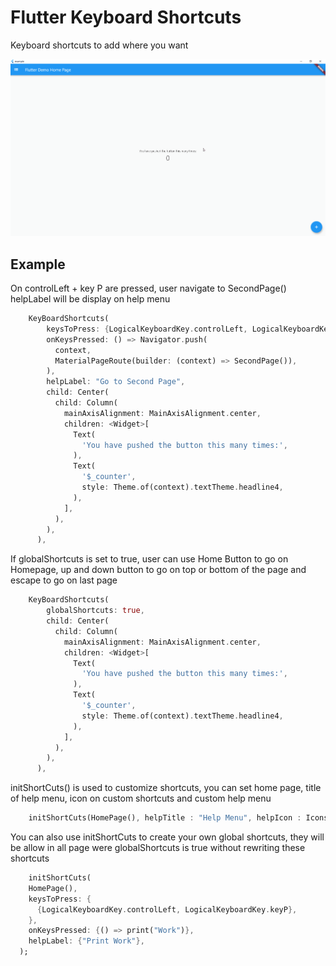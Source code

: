 # Flutter Keyboard Shortcuts

Keyboard shortcuts to add where you want

![](basic_example.gif)

## Example

On controlLeft + key P are pressed, user navigate to SecondPage()
helpLabel will be display on help menu
```dart
    KeyBoardShortcuts(
        keysToPress: {LogicalKeyboardKey.controlLeft, LogicalKeyboardKey.keyP},
        onKeysPressed: () => Navigator.push(
          context,
          MaterialPageRoute(builder: (context) => SecondPage()),
        ),
        helpLabel: "Go to Second Page",
        child: Center(
          child: Column(
            mainAxisAlignment: MainAxisAlignment.center,
            children: <Widget>[
              Text(
                'You have pushed the button this many times:',
              ),
              Text(
                '$_counter',
                style: Theme.of(context).textTheme.headline4,
              ),
            ],
          ),
        ),
      ),
```

If globalShortcuts is set to true, user can use Home Button to go on Homepage, up and down button to go on top or bottom of the page and escape to go on last page
```dart
    KeyBoardShortcuts(
        globalShortcuts: true,
        child: Center(
          child: Column(
            mainAxisAlignment: MainAxisAlignment.center,
            children: <Widget>[
              Text(
                'You have pushed the button this many times:',
              ),
              Text(
                '$_counter',
                style: Theme.of(context).textTheme.headline4,
              ),
            ],
          ),
        ),
      ),
```


initShortCuts() is used to customize shortcuts, you can set home page, title of help menu, icon on custom shortcuts and custom help menu
```dart
    initShortCuts(HomePage(), helpTitle : "Help Menu", helpIcon : Icons.menu);
```

You can also use initShortCuts to create your own global shortcuts, they will be allow in all page were globalShortcuts is true without rewriting these shortcuts
```dart
    initShortCuts(
    HomePage(),
    keysToPress: {
      {LogicalKeyboardKey.controlLeft, LogicalKeyboardKey.keyP},
    },
    onKeysPressed: {() => print("Work")},
    helpLabel: {"Print Work"},
  );
```
